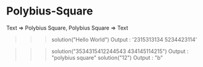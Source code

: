 # Polybius-Square
Text => Polybius Square, Polybius Square => Text

>>> solution("Hello World")
Output : '2315313134 5234423114'

>>> solution("3534315412244543 434145114215")
Output : "polybius square"
>>> solution("12")
Output : "b"
